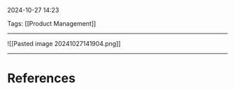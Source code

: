 2024-10-27 14:23

Tags: [[Product Management]]

---

![[Pasted image 20241027141904.png]]

---
# References